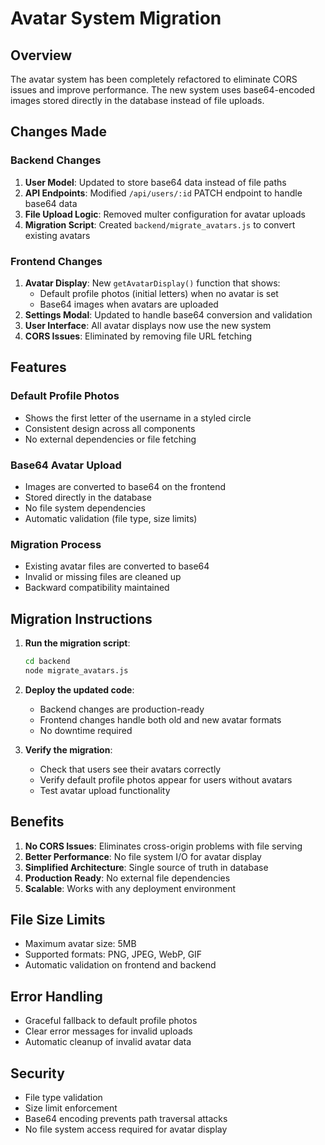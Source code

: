 # Avatar System Migration

## Overview
The avatar system has been completely refactored to eliminate CORS issues and improve performance. The new system uses base64-encoded images stored directly in the database instead of file uploads.

## Changes Made

### Backend Changes
1. **User Model**: Updated to store base64 data instead of file paths
2. **API Endpoints**: Modified `/api/users/:id` PATCH endpoint to handle base64 data
3. **File Upload Logic**: Removed multer configuration for avatar uploads
4. **Migration Script**: Created `backend/migrate_avatars.js` to convert existing avatars

### Frontend Changes
1. **Avatar Display**: New `getAvatarDisplay()` function that shows:
   - Default profile photos (initial letters) when no avatar is set
   - Base64 images when avatars are uploaded
2. **Settings Modal**: Updated to handle base64 conversion and validation
3. **User Interface**: All avatar displays now use the new system
4. **CORS Issues**: Eliminated by removing file URL fetching

## Features

### Default Profile Photos
- Shows the first letter of the username in a styled circle
- Consistent design across all components
- No external dependencies or file fetching

### Base64 Avatar Upload
- Images are converted to base64 on the frontend
- Stored directly in the database
- No file system dependencies
- Automatic validation (file type, size limits)

### Migration Process
- Existing avatar files are converted to base64
- Invalid or missing files are cleaned up
- Backward compatibility maintained

## Migration Instructions

1. **Run the migration script**:
   ```bash
   cd backend
   node migrate_avatars.js
   ```

2. **Deploy the updated code**:
   - Backend changes are production-ready
   - Frontend changes handle both old and new avatar formats
   - No downtime required

3. **Verify the migration**:
   - Check that users see their avatars correctly
   - Verify default profile photos appear for users without avatars
   - Test avatar upload functionality

## Benefits

1. **No CORS Issues**: Eliminates cross-origin problems with file serving
2. **Better Performance**: No file system I/O for avatar display
3. **Simplified Architecture**: Single source of truth in database
4. **Production Ready**: No external file dependencies
5. **Scalable**: Works with any deployment environment

## File Size Limits
- Maximum avatar size: 5MB
- Supported formats: PNG, JPEG, WebP, GIF
- Automatic validation on frontend and backend

## Error Handling
- Graceful fallback to default profile photos
- Clear error messages for invalid uploads
- Automatic cleanup of invalid avatar data

## Security
- File type validation
- Size limit enforcement
- Base64 encoding prevents path traversal attacks
- No file system access required for avatar display 